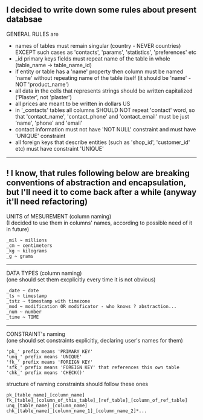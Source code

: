I decided to write down some rules about present databsae
----
GENERAL RULES are
+ names of tables must remain singular (country - NEVER countries) EXCEPT such cases as 'contacts', 'params', 'statistics', 'preferences' etc
+ _id primary keys fields must repeat name of the table in whole (table_name -> table_name_id)
+ if entity or table has a 'name' property then column must be named 'name' without repeating name of the table itself (it should be 'name' - NOT 'product_name')
+ all data in the cells that represents strings should be written capitalized ('Plaster', not 'plaster')
+ all prices are meant to be written in dollars US
+ in '_contacts' tables all columns SHOULD NOT repeat 'contact' word, so that 'contact_name', 'contact_phone' and 'contact_email' must be just 'name', 'phone' and 'email'
+ contact information must not have 'NOT NULL' constraint and must have 'UNIQUE' constraint
+ all foreign keys that describe entities (such as 'shop_id', 'customer_id' etc) must have constraint 'UNIQUE'
----
! I know, that rules following below are breaking conventions of abstraction and encapsulation, but I'll need it to come back after a while (anyway it'll need refactoring)
----
UNITS of MESUREMENT (column naming)    
(I decided to use them in columns' names, according to possible need of it in future)
```
_mil ~ millions
_cm ~ centimeters
_kg ~ kilograms
_g ~ grams
```
----
DATA TYPES (column naming)  
(one should set them excplicitly every time it is not obvious)
```
_date ~ date
_ts ~ timestamp
_tstz ~ timestamp with timezone
_mod ~ modification OR modificator - who knows ? abstraction...
_num ~ number
_time ~ TIME
```
----
CONSTRAINT's naming  
(one should set constraints explicitly, declaring user's names for them)
```
'pk_' prefix means 'PRIMARY KEY'
'unq_' prefix means 'UNIQUE'
'fk_' prefix means 'FOREIGN KEY'
'sfk_' prefix means 'FOREIGN KEY' that references this own table
'chk_' prefix means 'CHECK()'
```

structure of naming constraints should follow these ones
```
pk_[table_name]_[column_name]
fk_[table]_[column_of_this_table]_[ref_table]_[column_of_ref_table]
unq_[table_name]_[column_name]
chk_[table_name]_[column_name_1]_[column_name_2]*...
```